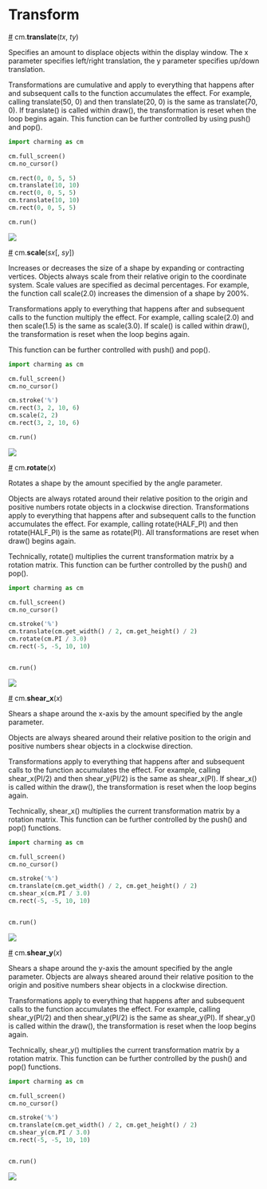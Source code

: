 # Transform

<a name="translate" href="#translate">#</a> cm.**translate**(*tx*, *ty*)

Specifies an amount to displace objects within the display window. The x parameter specifies left/right translation, the y parameter specifies up/down translation.

Transformations are cumulative and apply to everything that happens after and subsequent calls to the function accumulates the effect. For example, calling translate(50, 0) and then translate(20, 0) is the same as translate(70, 0). If translate() is called within draw(), the transformation is reset when the loop begins again. This function can be further controlled by using push() and pop().

```py
import charming as cm

cm.full_screen()
cm.no_cursor()

cm.rect(0, 0, 5, 5)
cm.translate(10, 10)
cm.rect(0, 0, 5, 5)
cm.translate(10, 10)
cm.rect(0, 0, 5, 5)

cm.run()
```

<img src="https://raw.githubusercontent.com/gh2hq/public-files/master/test_translate.png" />

<a name="scale" href="#scale">#</a> cm.**scale**(*sx*[, *sy*])

Increases or decreases the size of a shape by expanding or contracting vertices. Objects always scale from their relative origin to the coordinate system. Scale values are specified as decimal percentages. For example, the function call scale(2.0) increases the dimension of a shape by 200%.

Transformations apply to everything that happens after and subsequent calls to the function multiply the effect. For example, calling scale(2.0) and then scale(1.5) is the same as scale(3.0). If scale() is called within draw(), the transformation is reset when the loop begins again.

This function can be further controlled with push() and pop().

```py
import charming as cm

cm.full_screen()
cm.no_cursor()

cm.stroke('%')
cm.rect(3, 2, 10, 6)
cm.scale(2, 2)
cm.rect(3, 2, 10, 6)

cm.run()
```

<img src="https://raw.githubusercontent.com/gh2hq/public-files/master/test_scale.png" />

<a name="rotate" href="#rotate">#</a> cm.**rotate**(*x*)

Rotates a shape by the amount specified by the angle parameter.

Objects are always rotated around their relative position to the origin and positive numbers rotate objects in a clockwise direction. Transformations apply to everything that happens after and subsequent calls to the function accumulates the effect. For example, calling rotate(HALF_PI) and then rotate(HALF_PI) is the same as rotate(PI). All transformations are reset when draw() begins again.

Technically, rotate() multiplies the current transformation matrix by a rotation matrix. This function can be further controlled by the push() and pop().

```py
import charming as cm

cm.full_screen()
cm.no_cursor()

cm.stroke('%')
cm.translate(cm.get_width() / 2, cm.get_height() / 2)
cm.rotate(cm.PI / 3.0)
cm.rect(-5, -5, 10, 10)


cm.run()
```

<img src="https://raw.githubusercontent.com/gh2hq/public-files/master/test_rotate.png" />

<a name="shear_x" href="#shear_x">#</a> cm.**shear_x**(*x*)

Shears a shape around the x-axis by the amount specified by the angle parameter.

Objects are always sheared around their relative position to the origin and positive numbers shear objects in a clockwise direction.

Transformations apply to everything that happens after and subsequent calls to the function accumulates the effect. For example, calling shear_x(PI/2) and then shear_y(PI/2) is the same as shear_x(PI). If shear_x() is called within the draw(), the transformation is reset when the loop begins again.

Technically, shear_x() multiplies the current transformation matrix by a rotation matrix. This function can be further controlled by the push() and pop() functions.

```py
import charming as cm

cm.full_screen()
cm.no_cursor()

cm.stroke('%')
cm.translate(cm.get_width() / 2, cm.get_height() / 2)
cm.shear_x(cm.PI / 3.0)
cm.rect(-5, -5, 10, 10)


cm.run()

```

<img src="https://raw.githubusercontent.com/gh2hq/public-files/master/test_shear_x.png" />

<a name="shear_y" href="#shear_y">#</a> cm.**shear_y**(*x*)

Shears a shape around the y-axis the amount specified by the angle parameter. Objects are always sheared around their relative position to the origin and positive numbers shear objects in a clockwise direction.

Transformations apply to everything that happens after and subsequent calls to the function accumulates the effect. For example, calling shear_y(PI/2) and then shear_y(PI/2) is the same as shear_y(PI). If shear_y() is called within the draw(), the transformation is reset when the loop begins again.

Technically, shear_y() multiplies the current transformation matrix by a rotation matrix. This function can be further controlled by the push() and pop() functions.

```py
import charming as cm

cm.full_screen()
cm.no_cursor()

cm.stroke('%')
cm.translate(cm.get_width() / 2, cm.get_height() / 2)
cm.shear_y(cm.PI / 3.0)
cm.rect(-5, -5, 10, 10)


cm.run()

```

<img src="https://raw.githubusercontent.com/gh2hq/public-files/master/test_shear_y.png" />